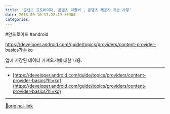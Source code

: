 ```yaml
---
title: "콘텐츠 프로바이더, 콘텐츠 리졸버 , 콘텐츠 제공자 기본 사항"
date: 2018-09-10 17:22:19 +0900
categories: 
---
```

  

#안드로이드 #android
  

https://developer.android.com/guide/topics/providers/content-provider-basics?hl=ko  

앱에 저장된 데이터 가져오기에 대한 내용.






***
+ [https://developer.android.com/guide/topics/providers/content-provider-basics?hl=ko](https://developer.android.com/guide/topics/providers/content-provider-basics?hl=ko)


***
[🔗original-link](http://www.mins01.com/mh/tech/read/1193)